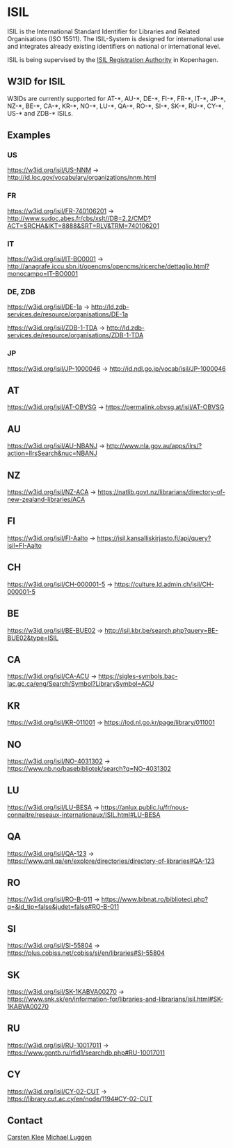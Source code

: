 # ISIL
ISIL is the International Standard Identifier for Libraries and Related Organisations (ISO 15511). The ISIL-System is designed for international use and integrates already existing identifiers on national or international level.

ISIL is being supervised by the [ISIL Registration Authority](http://biblstandard.dk/isil/) in Kopenhagen.

## W3ID for ISIL
W3IDs are currently supported for AT-\*, AU-\*, DE-\*, FI-\*, FR-\*, IT-\*, JP-\*, NZ-\*, BE-\*, CA-\*, KR-\*, NO-\*, LU-\*, QA-\*, RO-\*, SI-\*, SK-\*, RU-\*, CY-\*, US-\* and ZDB-\* ISILs.

## Examples

### US
https://w3id.org/isil/US-NNM -> http://id.loc.gov/vocabulary/organizations/nnm.html

### FR
https://w3id.org/isil/FR-740106201 -> http://www.sudoc.abes.fr/cbs/xslt//DB=2.2/CMD?ACT=SRCHA&IKT=8888&SRT=RLV&TRM=740106201

### IT
https://w3id.org/isil/IT-BO0001 -> http://anagrafe.iccu.sbn.it/opencms/opencms/ricerche/dettaglio.html?monocampo=IT-BO0001

### DE, ZDB
https://w3id.org/isil/DE-1a -> http://ld.zdb-services.de/resource/organisations/DE-1a

https://w3id.org/isil/ZDB-1-TDA -> http://ld.zdb-services.de/resource/organisations/ZDB-1-TDA

### JP
https://w3id.org/isil/JP-1000046 -> http://id.ndl.go.jp/vocab/isil/JP-1000046

## AT
https://w3id.org/isil/AT-OBVSG -> https://permalink.obvsg.at/isil/AT-OBVSG

## AU
https://w3id.org/isil/AU-NBANJ -> http://www.nla.gov.au/apps/ilrs/?action=IlrsSearch&nuc=NBANJ

## NZ
https://w3id.org/isil/NZ-ACA -> https://natlib.govt.nz/librarians/directory-of-new-zealand-libraries/ACA

## FI
https://w3id.org/isil/FI-Aalto -> https://isil.kansalliskirjasto.fi/api/query?isil=FI-Aalto

## CH
https://w3id.org/isil/CH-000001-5 -> https://culture.ld.admin.ch/isil/CH-000001-5

## BE
https://w3id.org/isil/BE-BUE02 -> http://isil.kbr.be/search.php?query=BE-BUE02&type=ISIL

## CA
https://w3id.org/isil/CA-ACU -> https://sigles-symbols.bac-lac.gc.ca/eng/Search/Symbol?LibrarySymbol=ACU

## KR
https://w3id.org/isil/KR-011001 -> https://lod.nl.go.kr/page/library/011001

## NO
https://w3id.org/isil/NO-4031302 -> https://www.nb.no/basebibliotek/search?q=NO-4031302

## LU
https://w3id.org/isil/LU-BESA  -> https://anlux.public.lu/fr/nous-connaitre/reseaux-internationaux/ISIL.html#LU-BESA

## QA
https://w3id.org/isil/QA-123 -> https://www.qnl.qa/en/explore/directories/directory-of-libraries#QA-123

## RO
https://w3id.org/isil/RO-B-011 -> https://www.bibnat.ro/biblioteci.php?q=&id_tip=false&judet=false#RO-B-011

## SI
https://w3id.org/isil/SI-55804 -> https://plus.cobiss.net/cobiss/si/en/libraries#SI-55804

## SK
https://w3id.org/isil/SK-1KABVA00270 -> https://www.snk.sk/en/information-for/libraries-and-librarians/isil.html#SK-1KABVA00270

## RU
https://w3id.org/isil/RU-10017011 -> https://www.gpntb.ru/rfid1/searchdb.php#RU-10017011

## CY
https://w3id.org/isil/CY-02-CUT -> https://library.cut.ac.cy/en/node/1194#CY-02-CUT


## Contact
[Carsten Klee](mailto:mailme.klee@yahoo.de)
[Michael Luggen](mailto:michael.luggen@zazuko.com)
